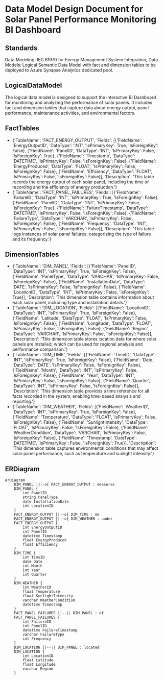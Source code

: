 # Data Model Design Document for Solar Panel Performance Monitoring BI Dashboard

## Standards

Data Modeling: IEC 61970 for Energy Management System Integration, Data Models: Logical Semantic Data Model with fact and dimension tables to be deployed to Azure Synapse Analytics dedicated pool.

## LogicalDataModel

The logical data model is designed to support the interactive BI Dashboard for monitoring and analyzing the performance of solar panels. It includes fact and dimension tables that capture data about energy output, panel performance, maintenance activities, and environmental factors.

## FactTables

- {'TableName': 'FACT_ENERGY_OUTPUT', 'Fields': [{'FieldName': 'EnergyOutputID', 'DataType': 'INT', 'IsPrimaryKey': True, 'IsForeignKey': False}, {'FieldName': 'PanelID', 'DataType': 'INT', 'IsPrimaryKey': False, 'IsForeignKey': True}, {'FieldName': 'Timestamp', 'DataType': 'DATETIME', 'IsPrimaryKey': False, 'IsForeignKey': False}, {'FieldName': 'EnergyProduced', 'DataType': 'FLOAT', 'IsPrimaryKey': False, 'IsForeignKey': False}, {'FieldName': 'Efficiency', 'DataType': 'FLOAT', 'IsPrimaryKey': False, 'IsForeignKey': False}], 'Description': 'This table records the energy output of each solar panel, including the time of recording and the efficiency of energy production.'}
- {'TableName': 'FACT_PANEL_FAILURES', 'Fields': [{'FieldName': 'FailureID', 'DataType': 'INT', 'IsPrimaryKey': True, 'IsForeignKey': False}, {'FieldName': 'PanelID', 'DataType': 'INT', 'IsPrimaryKey': False, 'IsForeignKey': True}, {'FieldName': 'FailureTimestamp', 'DataType': 'DATETIME', 'IsPrimaryKey': False, 'IsForeignKey': False}, {'FieldName': 'FailureType', 'DataType': 'VARCHAR', 'IsPrimaryKey': False, 'IsForeignKey': False}, {'FieldName': 'Frequency', 'DataType': 'INT', 'IsPrimaryKey': False, 'IsForeignKey': False}], 'Description': 'This table logs instances of solar panel failures, categorizing the type of failure and its frequency.'}

## DimensionTables

- {'TableName': 'DIM_PANEL', 'Fields': [{'FieldName': 'PanelID', 'DataType': 'INT', 'IsPrimaryKey': True, 'IsForeignKey': False}, {'FieldName': 'PanelType', 'DataType': 'VARCHAR', 'IsPrimaryKey': False, 'IsForeignKey': False}, {'FieldName': 'InstallationDate', 'DataType': 'DATE', 'IsPrimaryKey': False, 'IsForeignKey': False}, {'FieldName': 'LocationID', 'DataType': 'INT', 'IsPrimaryKey': False, 'IsForeignKey': True}], 'Description': 'This dimension table contains information about each solar panel, including type and installation details.'}
- {'TableName': 'DIM_LOCATION', 'Fields': [{'FieldName': 'LocationID', 'DataType': 'INT', 'IsPrimaryKey': True, 'IsForeignKey': False}, {'FieldName': 'Latitude', 'DataType': 'FLOAT', 'IsPrimaryKey': False, 'IsForeignKey': False}, {'FieldName': 'Longitude', 'DataType': 'FLOAT', 'IsPrimaryKey': False, 'IsForeignKey': False}, {'FieldName': 'Region', 'DataType': 'VARCHAR', 'IsPrimaryKey': False, 'IsForeignKey': False}], 'Description': 'This dimension table stores location data for where solar panels are installed, which can be used for regional analysis and performance comparison.'}
- {'TableName': 'DIM_TIME', 'Fields': [{'FieldName': 'TimeID', 'DataType': 'INT', 'IsPrimaryKey': True, 'IsForeignKey': False}, {'FieldName': 'Date', 'DataType': 'DATE', 'IsPrimaryKey': False, 'IsForeignKey': False}, {'FieldName': 'Month', 'DataType': 'INT', 'IsPrimaryKey': False, 'IsForeignKey': False}, {'FieldName': 'Year', 'DataType': 'INT', 'IsPrimaryKey': False, 'IsForeignKey': False}, {'FieldName': 'Quarter', 'DataType': 'INT', 'IsPrimaryKey': False, 'IsForeignKey': False}], 'Description': 'This dimension table provides a time reference for all facts recorded in the system, enabling time-based analysis and reporting.'}
- {'TableName': 'DIM_WEATHER', 'Fields': [{'FieldName': 'WeatherID', 'DataType': 'INT', 'IsPrimaryKey': True, 'IsForeignKey': False}, {'FieldName': 'Temperature', 'DataType': 'FLOAT', 'IsPrimaryKey': False, 'IsForeignKey': False}, {'FieldName': 'SunlightIntensity', 'DataType': 'FLOAT', 'IsPrimaryKey': False, 'IsForeignKey': False}, {'FieldName': 'WeatherCondition', 'DataType': 'VARCHAR', 'IsPrimaryKey': False, 'IsForeignKey': False}, {'FieldName': 'Timestamp', 'DataType': 'DATETIME', 'IsPrimaryKey': False, 'IsForeignKey': True}], 'Description': 'This dimension table captures environmental conditions that may affect solar panel performance, such as temperature and sunlight intensity.'}

## ERDiagram


```mermaid
erDiagram
    DIM_PANEL ||--o{ FACT_ENERGY_OUTPUT : measures
    DIM_PANEL {
        int PanelID
        string PanelType
        date InstallationDate
        int LocationID
    }
    FACT_ENERGY_OUTPUT ||--o{ DIM_TIME : on
    FACT_ENERGY_OUTPUT ||--o{ DIM_WEATHER : under
    FACT_ENERGY_OUTPUT {
        int EnergyOutputID
        int PanelID
        datetime Timestamp
        float EnergyProduced
        float Efficiency
    }
    DIM_TIME {
        int TimeID
        date Date
        int Month
        int Year
        int Quarter
    }
    DIM_WEATHER {
        int WeatherID
        float Temperature
        float SunlightIntensity
        varchar WeatherCondition
        datetime Timestamp
    }
    FACT_PANEL_FAILURES ||--|| DIM_PANEL : of
    FACT_PANEL_FAILURES {
        int FailureID
        int PanelID
        datetime FailureTimestamp
        varchar FailureType
        int Frequency
    }
    DIM_LOCATION ||--|| DIM_PANEL : located
    DIM_LOCATION {
        int LocationID
        float Latitude
        float Longitude
        varchar Region
    }
```
            

